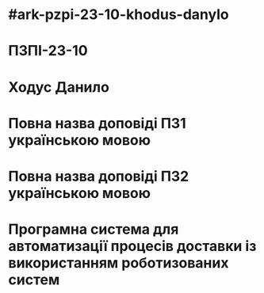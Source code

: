 # \#ark-pzpi-23-10-khodus-danylo

# 

# ПЗПІ-23-10

# 

# Ходус Данило

# 

# Повна назва доповіді ПЗ1 українською мовою

# 

# Повна назва доповіді ПЗ2 українською мовою

# 

# Програмна система для автоматизації процесів доставки із використанням роботизованих систем

